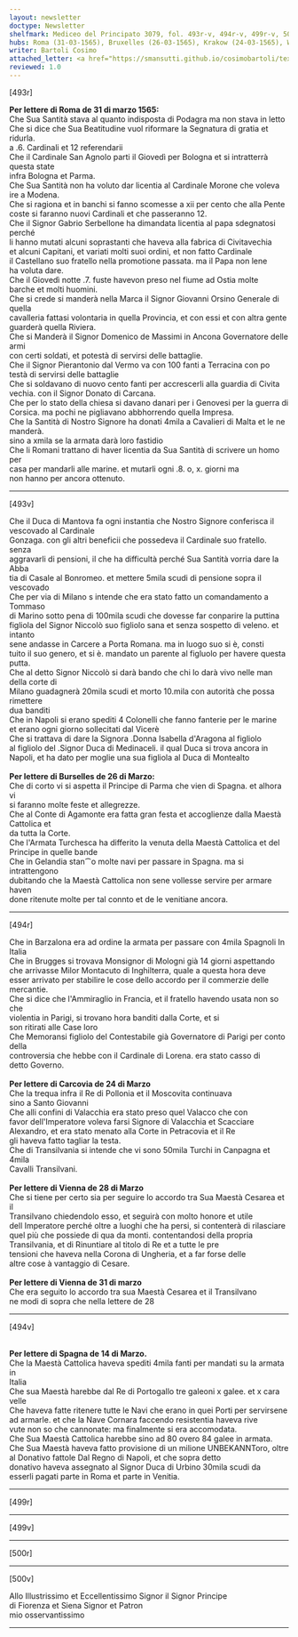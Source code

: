```yaml
---
layout: newsletter
doctype: Newsletter
shelfmark: Mediceo del Principato 3079, fol. 493r-v, 494r-v, 499r-v, 500r-v
hubs: Roma (31-03-1565), Bruxelles (26-03-1565), Krakow (24-03-1565), Wien (28-03-1565), Wien (31-03-1565), Espana (14-03-1565)
writer: Bartoli Cosimo
attached_letter: <a href="https://smansutti.github.io/cosimobartoli/texts/2977_056/">2977_056</a>
reviewed: 1.0
---
```


[493r]  
  
  
<strong>Per lettere di Roma de 31 di marzo 1565:</strong>  
Che Sua Santità stava al quanto indisposta di Podagra ma non stava in letto  
Che si dice che Sua Beatitudine vuol riformare la Segnatura di gratia et ridurla.  
a .6. Cardinali et 12 referendarii  
Che il Cardinale San Agnolo parti il Giovedì per Bologna et si intratterrà questa state  
infra Bologna et Parma.  
Che Sua Santità non ha voluto dar licentia al Cardinale Morone che voleva ire a Modena.  
Che si ragiona et in banchi si fanno scomesse a xii per cento che alla Pente  
coste si faranno nuovi Cardinali et che passeranno 12.  
Che il Signor Gabrio Serbellone ha dimandata licentia al papa sdegnatosi perché  
li hanno mutati alcuni soprastanti che haveva alla fabrica di Civitavechia  
et alcuni Capitani, et variati molti suoi ordini, et non fatto Cardinale  
il Castellano suo fratello nella promotione passata. ma il Papa non lene  
ha voluta dare.  
Che il Giovedì notte .7. fuste havevon preso nel fiume ad Ostia molte  
barche et molti huomini.  
Che si crede si manderà nella Marca il Signor Giovanni Orsino Generale di quella  
cavalleria fattasi volontaria in quella Provincia, et con essi et con altra gente  
guarderà quella Riviera.  
Che si Manderà il Signor Domenico de Massimi in Ancona Governatore delle armi  
con certi soldati, et potestà di servirsi delle battaglie.  
Che il Signor Pierantonio dal Vermo va con 100 fanti a Terracina con po  
testà di servirsi delle battaglie  
Che si soldavano di nuovo cento fanti per accrescerli alla guardia di Civita  
vechia. con il Signor Donato di Carcana.  
Che per lo stato della chiesa si davano danari per i Genovesi per la guerra di  
Corsica. ma pochi ne pigliavano abbhorrendo quella Impresa.  
Che la Santità di Nostro Signore ha donati 4mila a Cavalieri di Malta et le ne manderà.  
sino a xmila se la armata darà loro fastidio  
Che li Romani trattano di haver licentia da Sua Santità di scrivere un homo per  
casa per mandarli alle marine. et mutarli ogni .8. o, x. giorni ma  
non hanno per ancora ottenuto.  
  
---  

[493v]  
  
  
Che il Duca di Mantova fa ogni instantia che Nostro Signore conferisca il vescovado al Cardinale  
Gonzaga. con gli altri beneficii che possedeva il Cardinale suo fratello. senza  
aggravarli di pensioni, il che ha difficultà perché Sua Santità vorria dare la Abba  
tia di Casale al Bonromeo. et mettere  5mila scudi di pensione sopra il vescovado  
Che per via di Milano s intende che era stato fatto un comandamento a Tommaso  
di Marino sotto pena di 100mila scudi che dovesse far conparire la puttina  
figliola del Signor Niccolò suo figliolo sana et senza sospetto di veleno. et intanto  
sene andasse in Carcere a Porta Romana. ma in luogo suo si è, consti  
tuito il suo genero, et si è. mandato un parente al figluolo per havere questa  
putta.  
Che al detto Signor Niccolò si darà bando che chi lo darà vivo nelle man della corte di  
Milano guadagnerà 20mila scudi et morto 10.mila con autorità che possa rimettere  
dua banditi  
Che in Napoli si erano spediti 4 Colonelli che fanno fanterie per le marine  
et erano ogni giorno sollecitati dal Vicerè  
Che si trattava di dare la Signora .Donna Isabella d'Aragona al figliolo  
al figliolo del .Signor Duca di Medinaceli. il qual Duca si trova ancora in  
Napoli, et ha dato per moglie una sua figliola al Duca di Montealto  
<br/><strong>Per lettere di Burselles de 26 di Marzo:</strong>  
Che di corto vi si aspetta il Principe di Parma che vien di Spagna. et alhora vi  
si faranno molte feste et allegrezze.  
Che al Conte di Agamonte era fatta gran festa et accoglienze dalla Maestà Cattolica et  
da tutta la Corte.  
Che l'Armata Turchesca ha differito la venuta della Maestà Cattolica et del  
Principe in quelle bande  
Che in Gelandia stan⁀o molte navi per passare in Spagna. ma si intrattengono  
dubitando che la Maestà Cattolica non sene vollesse servire per armare haven  
done ritenute molte per tal connto et de le venitiane ancora.  
  
---  

[494r]  
  
  
Che in Barzalona era ad ordine la armata per passare con 4mila Spagnoli In Italia  
Che in Brugges si trovava Monsignor di Mologni già 14 giorni aspettando  
che arrivasse Milor Montacuto di Inghilterra, quale a questa hora deve  
esser arrivato per stabilire le cose dello accordo per il commerzie delle mercantie.  
Che si dice che l'Ammiraglio in Francia, et il fratello havendo usata non so che  
violentia in Parigi, si trovano hora banditi dalla Corte, et si  
son ritirati alle Case loro  
Che Memoransi figliolo del Contestabile già Governatore di Parigi per conto della  
controversia che hebbe con il Cardinale di Lorena. era stato casso di  
detto Governo.  
<br/><strong>Per lettere di Carcovia de 24 di Marzo</strong>  
Che la trequa infra il Re di Pollonia et il Moscovita continuava  
sino a Santo Giovanni  
Che alli confini di Valacchia era stato preso quel Valacco che con  
favor dell'Imperatore voleva farsi Signore di Valacchia et Scacciare  
Alexandro, et era stato menato alla Corte in Petracovia et il Re  
gli haveva fatto tagliar la testa.  
Che di Transilvania si intende che vi sono 50mila Turchi in Canpagna et 4mila  
Cavalli Transilvani.  
<br/><strong>Per lettere di Vienna de 28 di Marzo</strong>  
Che si tiene per certo sia per seguire lo accordo tra Sua Maestà Cesarea et il  
Transilvano chiedendolo esso, et seguirà con molto honore et utile  
dell Imperatore perché oltre a luoghi che ha persi, si contenterà di rilasciare  
quel più che possiede di qua da monti. contentandosi della propria  
Transilvania, et di Rinuntiare al titolo di Re et a tutte le pre  
tensioni che haveva nella Corona di Ungheria, et a far forse delle  
altre cose à vantaggio di Cesare.  
<br/><strong>Per lettere di Vienna de 31 di marzo</strong>  
Che era seguito lo accordo tra sua Maestà Cesarea et il Transilvano  
ne modi di sopra che nella lettere de 28  
  
---  

[494v]  
  
  
<br/><strong>Per lettere di Spagna de 14 di Marzo.</strong>  
Che la Maestà Cattolica haveva spediti 4mila fanti per mandati su la armata in  
Italia    
Che sua Maestà harebbe dal Re di Portogallo tre galeoni x galee. et x cara  
velle  
Che haveva fatte ritenere tutte le Navi che erano in quei Porti per servirsene  
ad armarle. et che la Nave Cornara faccendo resistentia haveva rive  
vute non so che cannonate: ma finalmente si era accomodata.  
Che Sua Maestà Cattolica harebbe sino ad 80 overo 84 galee in armata.  
Che Sua Maestà haveva fatto provisione di un milione UNBEKANNToro, oltre  
al Donativo fattole Dal Regno di Napoli, et che sopra detto  
donativo haveva assegnato al Signor Duca di Urbino 30mila scudi da  
esserli pagati parte in Roma et parte in Venitia.  
  
---  

[499r]  
  
  
  
---  

[499v]  
  
  
  
---  

[500r]  
  
  
  
---  

[500v]  
  
  
Allo Illustrissimo et Eccellentissimo Signor il Signor Principe  
di Fiorenza et Siena Signor et Patron  
mio osservantissimo  
  
---  

